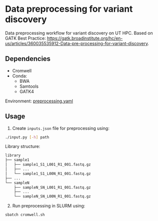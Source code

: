 # Data preprocessing for variant discovery

Data preprocessing workflow for variant discovery on UT HPC. Based on GATK Best Practice: https://gatk.broadinstitute.org/hc/en-us/articles/360035535912-Data-pre-processing-for-variant-discovery.

## Dependencies

* Cromwell
* Conda:
    * BWA
    * Samtools
    * GATK4

Environment: [preprocessing.yaml](preprocessing.yaml)

## Usage

1. Create `inputs.json` file for preprocessing using:
```bash
./input.py [-h] path
```

Library structure:
```bash
library
├── sample1
│   ├── sample1_S1_L001_R1_001.fastq.gz
│   ├── ...
│   └── sample1_S1_L00N_R1_001.fastq.gz
├── ...
└── sampleN
    ├── sampleN_SN_L001_R1_001.fastq.gz
    ├── ...
    └── sampleN_SN_L00N_R1_001.fastq.gz
```

2. Run preprocessing in SLURM using:
```bash
sbatch cromwell.sh
```
